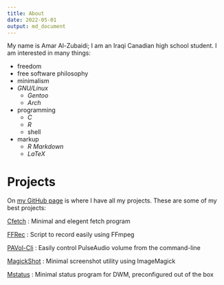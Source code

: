 ```yaml
---
title: About
date: 2022-05-01
output: md_document
---
```


My name is Amar Al-Zubaidi; I am an Iraqi Canadian high school student.
I am interested in many things:

- freedom
- free software philosophy
- minimalism
- *GNU/Linux*
  - *Gentoo*
  - *Arch*
- programming
  - *C*
  - *R*
  - shell
- markup
  - *R Markdown*
  - *LaTeX*

# Projects
On [my GitHub page](https://github.com/amarakon) is where I have all my projects.
These are some of my best projects:

[Cfetch](https://github.com/amarakon/cfetch)
: Minimal and elegent fetch program

[FFRec](https://github.com/amarakon/ffrec)
: Script to record easily using FFmpeg

[PAVol-Cli](https://github.com/amarakon/pavol-cli)
: Easily control PulseAudio volume from the command-line

[MagickShot](https://github.com/amarakon/magickshot)
: Minimal screenshot utility using ImageMagick

[Mstatus](https://github.com/amarakon/mstatus)
: Minimal status program for DWM, preconfigured out of the box 

